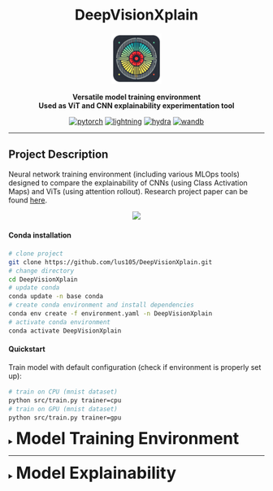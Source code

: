 <div align='center'>

# DeepVisionXplain
<img src="res/logo.png" width="100" />

<strong>Versatile model training environment</strong>  
<strong>Used as ViT and CNN explainability experimentation tool</strong>  

[![pytorch](https://img.shields.io/badge/PyTorch_2.0+-ee4c2c?logo=pytorch&logoColor=white)](https://pytorch.org/get-started/locally/)
[![lightning](https://img.shields.io/badge/-Lightning_2.0+-792ee5?logo=pytorchlightning&logoColor=white)](https://pytorchlightning.ai/)
[![hydra](https://img.shields.io/badge/Config-Hydra_1.3-89b8cd)](https://hydra.cc/)
[![wandb](https://raw.githubusercontent.com/wandb/assets/main/wandb-github-badge-gradient.svg)](https://wandb.ai/site)

----
</div>


## Project Description
Neural network training environment (including various MLOps tools) designed to compare the explainability of CNNs (using Class Activation Maps) and ViTs (using attention rollout). Research project paper can be found [here](https://epubl.ktu.edu/object/elaba:198846619/).

<p align="center">
  <img src="res/explainability.png" width="250"/>
</p>

#### Conda installation
```bash
# clone project
git clone https://github.com/lus105/DeepVisionXplain.git
# change directory
cd DeepVisionXplain
# update conda
conda update -n base conda
# create conda environment and install dependencies
conda env create -f environment.yaml -n DeepVisionXplain
# activate conda environment
conda activate DeepVisionXplain
```
#### Quickstart
Train model with default configuration (check if environment is properly set up):
```bash
# train on CPU (mnist dataset)
python src/train.py trainer=cpu
# train on GPU (mnist dataset)
python src/train.py trainer=gpu
```

<details>
  <summary><font size="6"><b>Model Training Environment</b></font></summary>

#### Environment Description
The setup is designed to streamline experimentation, foster modularity, and simplify tracking and reproducibility:

✅ Minimal boilerplate code (easily add new models, datasets, tasks, experiments, and different accelerator configurations).

✅ Logging experiments to one place for easier comparison of performance metrics.

✅ Hyperparameter search integration.

#### Working principle:

<p align="center">
  <img src="res/principle_diagram.svg" width="700"/>
</p>

*Configuration*

This part of the diagram illustrates how configuration files (train.yaml, eval.yaml, model.yaml, etc.) are used to manage different aspects of the project, such as data preprocessing, model parameters, and training settings.

*Hydra Loader*

The diagram shows how Hydra loads all configuration files and combines them into a single configuration object (DictConfig). This unified configuration object simplifies the management of settings across different modules and aspects of the project, such as data handling, model specifics, callbacks, logging, and the training process.

*Train/test Script*

 This section represents the operational part of the project. Scripts train.py and eval.py are required for training and evaluatging the model. DictConfig: The combined configuration object passed to these scripts, guiding the instantiation of the subsequent components.

  * LightningDataModule: manages data loading and processing specific to training, validation, testing and predicting phases.

  * LightningModule (model): defines the model, including the computation that transforms inputs into outputs, loss computation, and metrics.

  *	Callbacks: provide a way to insert custom logic into the training loop, such as model checkpointing, early stopping, etc.

  * Logger: handles the logging of training, testing, and validation metrics for monitoring progress.

  *	Trainer: the central object in PyTorch Lightning that orchestrates the training process, leveraging all the other components.

  *	The trainer uses the model, data module, logger, and callbacks to execute the training/evaluating process through the trainer.fit/test/predict methods, integrating all the configuration settings specified through Hydra.

#### Workflow steps:
<p align="center">
  <img src="res/workflow_diagram.svg" width="350"/>
</p>

#### Development
Linting all files in the project:
```bash
pre-commit run -a
```
Tests:
```bash
# run all tests
pytest
# run tests from specific file
pytest tests/test_train.py
# run all tests except the ones marked as slow
pytest -k "not slow"
```
</details>

----

<details>
  <summary><font size="6"><b>Model Explainability</b></font></summary>


Train cnn/vit model:
```bash
# train cnn
python src/train.py runs=train_cnn
# train vit
python src/train.py runs=train_vit
```
Train cnn/vit model with hparams search:
```bash
# train cnn
python src/train.py hparams_search=cnn_optuna runs=train_cnn

# train vit
python src/train.py hparams_search=vit_optuna runs=train_vit
```
Two cnn models were trained for experimentation.
```bash
full size: efficientnet_v2_s. features.7 -> [1, 1280, 7, 7]
downscaled: efficientnet_v2_s. features.6.0.block.0 -> [1, 960, 14, 14]
full size: mobilenet_v3_large. features.16 -> [1, 960, 7, 7]
downscaled: mobilenet_v3_large. features.13.block.0 -> [1, 672, 14, 14]
```

#### Resources

Defect detection [datasets](https://drive.google.com/drive/folders/10yYU8yl3um0c1oq6-uVjHp5ORZWXi_tQ?usp=sharing).

Experiment [logs](https://wandb.ai/team_deepvisionxplain?shareProfileType=copy).

Trained [models](https://huggingface.co/DeepVisionXplain).

Research [paper](https://epubl.ktu.edu/object/elaba:198846619/).

</details>